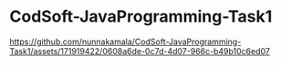 # CodSoft-JavaProgramming-Task1

https://github.com/nunnakamala/CodSoft-JavaProgramming-Task1/assets/171919422/0608a6de-0c7d-4d07-966c-b49b10c6ed07

